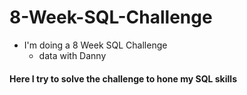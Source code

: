 # 8-Week-SQL-Challenge
* I'm doing a 8 Week SQL Challenge
  * data with Danny

#### Here I try to solve the challenge to hone my SQL skills
